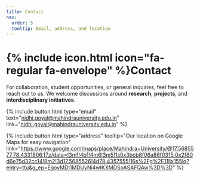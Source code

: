 ```yaml
---
title: Contact
nav:
  order: 5
  tooltip: Email, address, and location
---
```


# {% include icon.html icon="fa-regular fa-envelope" %}Contact

For collaboration, student opportunities, or general inquiries, feel free to reach out to us. We welcome discussions around **research**, **projects**, and **interdisciplinary initiatives**.

{%
  include button.html
  type="email"
  text="nidhi.goyal@mahindrauniversity.edu.in"
  link="nidhi.goyal@mahindrauniversity.edu.in"
%}
<!-- {%
  include button.html
  type="phone"
  text="(555) 867-5309"
  link="+1-555-867-5309"
%} -->
{%
  include button.html
  type="address"
  tooltip="Our location on Google Maps for easy navigation"
  link="https://www.google.com/maps/place/Mahindra+University/@17.5685577,78.4331806,17z/data=!3m1!4b1!4m6!3m5!1s0x3bcb8f06a86f0315:0x2f80d6e75d32cc14!8m2!3d17.5685526!4d78.4357555!16s%2Fg%2F11llx155lq?entry=ttu&g_ep=EgoyMDI1MDUyNi4wIKXMDSoASAFQAw%3D%3D"
%}






